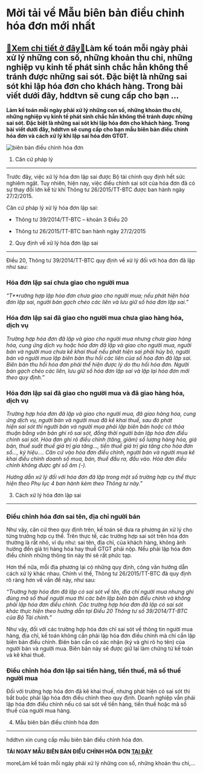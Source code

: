 Mời tải về Mẫu biên bản điều chỉnh hóa đơn mới nhất
===================================================

[:gift:Xem chi tiết ở đây:gift:](https://hddtvn.com/moi-tai-ve-mau-bien-ban-dieu-chinh-hoa-don-moi-nhat/)Làm kế toán mỗi ngày phải xử lý những con số, những khoản thu chi, những nghiệp vụ kinh tế phát sinh chắc hẳn không thể tránh được những sai sót. Đặc biệt là những sai sót khi lập hóa đơn cho khách hàng. Trong bài viết dưới đây, hddtvn sẽ cung cấp cho bạn …
-----------------------------------------------------------------------------------------------------------------------------------------------------------------------------------------------------------------------------------------------------------------

**Làm kế toán mỗi ngày phải xử lý những con số, những khoản thu chi, những nghiệp vụ kinh tế phát sinh chắc hẳn không thể tránh được những sai sót. Đặc biệt là những sai sót khi lập hóa đơn cho khách hàng. Trong bài viết dưới đây, hddtvn sẽ cung cấp cho bạn mẫu biên bản điều chỉnh hóa đơn và cách xử lý khi lập sai hóa đơn GTGT.**


![biên bản điều chỉnh hóa đơn](https://hddtvn.com/wp-content/uploads/2021/01/invoice-factoring-paid-1030x715-1.jpg)


1. Căn cứ pháp lý
-----------------


Trước đây, việc xử lý hóa đơn lập sai được Bộ tài chính quy định hết sức nghiêm ngặt. Tuy nhiên, hiện nay, việc điều chỉnh sai sót của hóa đơn đã có sự thay đổi lớn kể từ khi Thông tư 26/2015/TT-BTC được ban hành ngày 27/2/2015.


Căn cứ pháp lý xử lý hóa đơn lập sai:




* Thông tư 39/2014/TT-BTC – khoản 3 Điều 20

* Thông tư 26/2015/TT-BTC ban hành ngày 27/2/2015



2. Quy định về xử lý hóa đơn lập sai
------------------------------------


Điều 20, Thông tư 39/2014/TT-BTC quy định về xử lý đối với hóa đơn đã lập như sau:


### Hóa đơn lập sai chưa giao cho người mua


*“T**rường hợp lập hóa đơn chưa giao cho người mua; nếu phát hiện hóa đơn lập sai, người bán gạch chéo các liên và lưu giữ số hóa đơn lập sai.”*


### Hóa đơn lập sai đã giao cho người mua chưa giao hàng hóa, dịch vụ


*Trường hợp hóa đơn đã lập và giao cho người mua nhưng chưa giao hàng hóa, cung ứng dịch vụ hoặc hóa đơn đã lập và giao cho người mua, người bán và người mua chưa kê khai thuế nếu phát hiện sai phải hủy bỏ, người bán và người mua lập biên bản thu hồi các liên của số hóa đơn đã lập sai. Biên bản thu hồi hóa đơn phải thể hiện được lý do thu hồi hóa đơn. Người bán gạch chéo các liên, lưu giữ số hóa đơn lập sai và lập lại hóa đơn mới theo quy định.”*


### Hóa đơn lập sai đã giao cho người mua và đã giao hàng hóa, dịch vụ


*Trường hợp hóa đơn đã lập và giao cho người mua, đã giao hàng hóa, cung ứng dịch vụ, người bán và người mua đã kê khai thuế, sau đó phát hiện sai sót thì người bán và người mua phải lập biên bản hoặc có thỏa thuận bằng văn bản ghi rõ sai sót, đồng thời người bán lập hóa đơn điều chỉnh sai sót. Hóa đơn ghi rõ điều chỉnh (tăng, giảm) số lượng hàng hóa, giá bán, thuế suất thuế giá trị gia tăng…, tiền thuế giá trị gia tăng cho hóa đơn số…, ký hiệu…. Căn cứ vào hóa đơn điều chỉnh, người bán và người mua kê khai điều chỉnh doanh số mua, bán, thuế đầu ra, đầu vào. Hóa đơn điều chỉnh không được ghi số âm (-).*


*Hướng dẫn xử lý đối với hóa đơn đã lập trong một số trường hợp cụ thể thực hiện theo Phụ lục 4 ban hành kèm theo Thông tư này.”*


3. Cách xử lý hóa đơn lập sai
-----------------------------


### Điều chỉnh hóa đơn sai tên, địa chỉ người bán


Như vậy, căn cứ theo quy định trên, kế toán sẽ đưa ra phương án xử lý cho từng trường hợp cụ thể. Trên thực tế, các trường hợp sai sót trên hóa đơn thường là rất nhỏ, ví dụ như: sai tên, địa chỉ, của khách hàng, không ảnh hưởng đến giá trị hàng hóa hay thuế GTGT phải nộp. Nếu phải lập hóa đơn điều chỉnh những thông tin này thì sẽ rất phức tạp.


Hơn thế nữa, mỗi địa phương lại có những quy định, công văn hướng dẫn cách xử lý khác nhau. Chính vì thế, Thông tư 26/2015/TT-BTC đã quy định rõ ràng hơn về vấn đề này, như sau:


*“Trường hợp hóa đơn đã lập có sai sót về tên, địa chỉ người mua nhưng ghi đúng mã số thuế người mua thì các bên lập biên bản điều chỉnh và không phải lập hóa đơn điều chỉnh. Các trường hợp hóa đơn đã lập có sai sót khác thực hiện theo hướng dẫn tại Điều 20 Thông tư số 39/2014/TT-BTC của Bộ Tài chính.”*


Như vậy, đối với các trường hợp hóa đơn chỉ sai sót về thông tin người mua hàng, địa chỉ, kế toán không cần phải lập hóa đơn điều chỉnh mà chỉ cần lập biên bản điều chỉnh. Biên bản cần có xác nhận (ký và ghi rõ họ tên) của người bán và người mua. Biên bản này sẽ được giữ lại làm chứng từ kế toán và kê khai thuế.


### Điều chỉnh hóa đơn lập sai tiền hàng, tiền thuế, mã số thuế người mua


Đối với trường hợp hóa đơn đã kê khai thuế, nhưng phát hiện có sai sót thì bắt buộc phải lập hóa đơn điều chỉnh theo quy định. Doanh nghiệp vẫn phải lập hóa đơn điều chỉnh nếu có sai sót về tiền hàng, tiền thuế hoặc mã số thuế của người mua hàng.


4. Mẫu biên bản điều chỉnh hóa đơn
----------------------------------


hddtvn xin cung cấp mẫu biên bản điều chỉnh hóa đơn.


**TẢI NGAY MẪU BIÊN BẢN ĐIỀU CHỈNH HÓA ĐƠN [TẠI ĐÂY](https://drive.google.com/u/0/uc?id=1ym77Ez9I68BzVfPrgf70ADvzAL3ei353&export=download)**



moreLàm kế toán mỗi ngày phải xử lý những con số, những khoản thu chi,…

